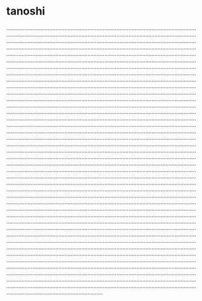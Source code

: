 # tanoshi
...........................................................................................................................................................................................................................................................................................................................................................................................................................................................................................................................................................................................................................................................................................................................................................................................................................................................................................................................................................................................................................................................................................................................................................................................................................................................................................................................................................................................................................................................................................................................................................................................................................................................................................................................................................................................................................................................................................................................................................................................................................................................................................................................................................................................................................................................................................................................................................................................................................................................................................................................................................................................................................................................................................................................................................................................................................................................................................................................................................................................................................................................................................................................................................................................................................................................................................................................................................................................................................................................................................................................................................................................................................................................................................................................................................................................................................................................................................................................................................................................................................................................................................................................................................................................................................................................................................................................................................................................................................................................................................................................................................................................................................................................................................................................................................................................................................................................................................................................................................................................................................................................................................................................................................................................................................................................................................................................................................